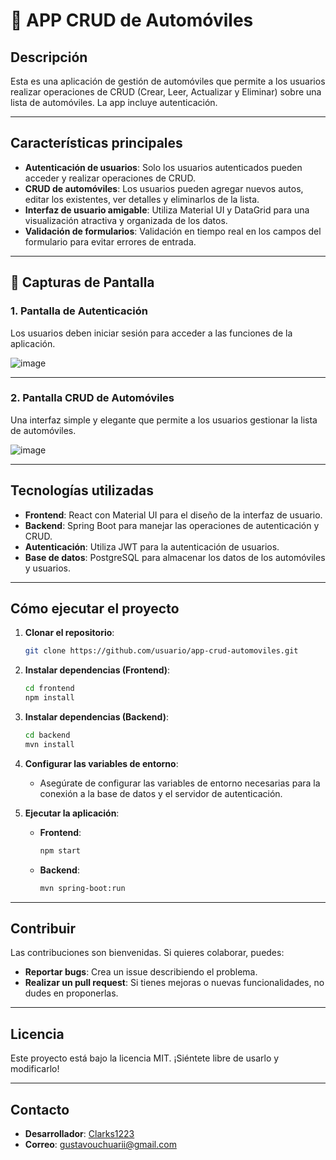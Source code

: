 # 🚗 APP CRUD de Automóviles

## Descripción
Esta es una aplicación de gestión de automóviles que permite a los usuarios realizar operaciones de CRUD (Crear, Leer, Actualizar y Eliminar) sobre una lista de automóviles. La app incluye autenticación.

---

## Características principales

- **Autenticación de usuarios**: Solo los usuarios autenticados pueden acceder y realizar operaciones de CRUD.
- **CRUD de automóviles**: Los usuarios pueden agregar nuevos autos, editar los existentes, ver detalles y eliminarlos de la lista.
- **Interfaz de usuario amigable**: Utiliza Material UI y DataGrid para una visualización atractiva y organizada de los datos.
- **Validación de formularios**: Validación en tiempo real en los campos del formulario para evitar errores de entrada.

---

## 📸 Capturas de Pantalla

### 1. Pantalla de Autenticación
Los usuarios deben iniciar sesión para acceder a las funciones de la aplicación.

![image](https://github.com/user-attachments/assets/cc2fc3ea-f769-4253-8519-500d546bb684)

---

### 2. Pantalla CRUD de Automóviles
Una interfaz simple y elegante que permite a los usuarios gestionar la lista de automóviles.

![image](https://github.com/user-attachments/assets/eae1bf31-35ff-4134-8284-259c082f8700)

---

## Tecnologías utilizadas

- **Frontend**: React con Material UI para el diseño de la interfaz de usuario.
- **Backend**: Spring Boot para manejar las operaciones de autenticación y CRUD.
- **Autenticación**: Utiliza JWT para la autenticación de usuarios.
- **Base de datos**: PostgreSQL para almacenar los datos de los automóviles y usuarios.

---

## Cómo ejecutar el proyecto

1. **Clonar el repositorio**:
    ```bash
    git clone https://github.com/usuario/app-crud-automoviles.git
    ```

2. **Instalar dependencias (Frontend)**:
    ```bash
    cd frontend
    npm install
    ```

3. **Instalar dependencias (Backend)**:
    ```bash
    cd backend
    mvn install
    ```

4. **Configurar las variables de entorno**:
    - Asegúrate de configurar las variables de entorno necesarias para la conexión a la base de datos y el servidor de autenticación.

5. **Ejecutar la aplicación**:
    - **Frontend**: 
      ```bash
      npm start
      ```
    - **Backend**: 
      ```bash
      mvn spring-boot:run
      ```

---

## Contribuir

Las contribuciones son bienvenidas. Si quieres colaborar, puedes:

- **Reportar bugs**: Crea un issue describiendo el problema.
- **Realizar un pull request**: Si tienes mejoras o nuevas funcionalidades, no dudes en proponerlas.

---

## Licencia

Este proyecto está bajo la licencia MIT. ¡Siéntete libre de usarlo y modificarlo!

---

## Contacto

- **Desarrollador**: [ Clarks1223 ](https://github.com/Clarks1223)
- **Correo**: gustavouchuarii@gmail.com
